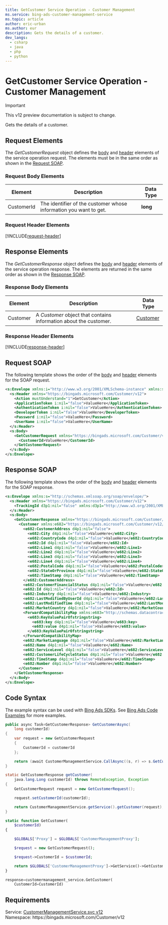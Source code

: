 ```yaml
---
title: GetCustomer Service Operation - Customer Management
ms.service: bing-ads-customer-management-service
ms.topic: article
author: eric-urban
ms.author: eur
description: Gets the details of a customer.
dev_langs: 
  - csharp
  - java
  - php
  - python
---
```

# GetCustomer Service Operation - Customer Management

> [!IMPORTANT]
> This v12 preview documentation is subject to change.

Gets the details of a customer.

## <a name="request"></a>Request Elements
The *GetCustomerRequest* object defines the [body](#request-body) and [header](#request-header) elements of the service operation request. The elements must be in the same order as shown in the [Request SOAP](#request-soap). 

### <a name="request-body"></a>Request Body Elements

|Element|Description|Data Type|
|-----------|---------------|-------------|
|<a name="customerid"></a>CustomerId|The identifier of the customer whose information you want to get.|**long**|

### <a name="request-header"></a>Request Header Elements
[!INCLUDE[request-header](./includes/request-header.md)]

## <a name="response"></a>Response Elements
The *GetCustomerResponse* object defines the [body](#response-body) and [header](#response-header) elements of the service operation response. The elements are returned in the same order as shown in the [Response SOAP](#response-soap).

### <a name="response-body"></a>Response Body Elements

|Element|Description|Data Type|
|-----------|---------------|-------------|
|<a name="customer"></a>Customer|A *Customer* object that contains information about the customer.|[Customer](customer.md)|

### <a name="response-header"></a>Response Header Elements
[!INCLUDE[response-header](./includes/response-header.md)]

## <a name="request-soap"></a>Request SOAP
The following template shows the order of the [body](#request-body) and [header](#request-header) elements for the SOAP request.

```xml
<s:Envelope xmlns:i="http://www.w3.org/2001/XMLSchema-instance" xmlns:s="http://schemas.xmlsoap.org/soap/envelope/">
  <s:Header xmlns="https://bingads.microsoft.com/Customer/v12">
    <Action mustUnderstand="1">GetCustomer</Action>
    <ApplicationToken i:nil="false">ValueHere</ApplicationToken>
    <AuthenticationToken i:nil="false">ValueHere</AuthenticationToken>
    <DeveloperToken i:nil="false">ValueHere</DeveloperToken>
    <Password i:nil="false">ValueHere</Password>
    <UserName i:nil="false">ValueHere</UserName>
  </s:Header>
  <s:Body>
    <GetCustomerRequest xmlns="https://bingads.microsoft.com/Customer/v12">
      <CustomerId>ValueHere</CustomerId>
    </GetCustomerRequest>
  </s:Body>
</s:Envelope>
```

## <a name="response-soap"></a>Response SOAP
The following template shows the order of the [body](#response-body) and [header](#response-header) elements for the SOAP response.

```xml
<s:Envelope xmlns:s="http://schemas.xmlsoap.org/soap/envelope/">
  <s:Header xmlns="https://bingads.microsoft.com/Customer/v12">
    <TrackingId d3p1:nil="false" xmlns:d3p1="http://www.w3.org/2001/XMLSchema-instance">ValueHere</TrackingId>
  </s:Header>
  <s:Body>
    <GetCustomerResponse xmlns="https://bingads.microsoft.com/Customer/v12">
      <Customer xmlns:e682="https://bingads.microsoft.com/Customer/v12/Entities" d4p1:nil="false" xmlns:d4p1="http://www.w3.org/2001/XMLSchema-instance">
        <e682:CustomerAddress d4p1:nil="false">
          <e682:City d4p1:nil="false">ValueHere</e682:City>
          <e682:CountryCode d4p1:nil="false">ValueHere</e682:CountryCode>
          <e682:Id d4p1:nil="false">ValueHere</e682:Id>
          <e682:Line1 d4p1:nil="false">ValueHere</e682:Line1>
          <e682:Line2 d4p1:nil="false">ValueHere</e682:Line2>
          <e682:Line3 d4p1:nil="false">ValueHere</e682:Line3>
          <e682:Line4 d4p1:nil="false">ValueHere</e682:Line4>
          <e682:PostalCode d4p1:nil="false">ValueHere</e682:PostalCode>
          <e682:StateOrProvince d4p1:nil="false">ValueHere</e682:StateOrProvince>
          <e682:TimeStamp d4p1:nil="false">ValueHere</e682:TimeStamp>
        </e682:CustomerAddress>
        <e682:CustomerFinancialStatus d4p1:nil="false">ValueHere</e682:CustomerFinancialStatus>
        <e682:Id d4p1:nil="false">ValueHere</e682:Id>
        <e682:Industry d4p1:nil="false">ValueHere</e682:Industry>
        <e682:LastModifiedByUserId d4p1:nil="false">ValueHere</e682:LastModifiedByUserId>
        <e682:LastModifiedTime d4p1:nil="false">ValueHere</e682:LastModifiedTime>
        <e682:MarketCountry d4p1:nil="false">ValueHere</e682:MarketCountry>
        <ForwardCompatibilityMap xmlns:e683="http://schemas.datacontract.org/2004/07/System.Collections.Generic" d4p1:nil="false">
          <e683:KeyValuePairOfstringstring>
            <e683:key d4p1:nil="false">ValueHere</e683:key>
            <e683:value d4p1:nil="false">ValueHere</e683:value>
          </e683:KeyValuePairOfstringstring>
        </ForwardCompatibilityMap>
        <e682:MarketLanguage d4p1:nil="false">ValueHere</e682:MarketLanguage>
        <e682:Name d4p1:nil="false">ValueHere</e682:Name>
        <e682:ServiceLevel d4p1:nil="false">ValueHere</e682:ServiceLevel>
        <e682:CustomerLifeCycleStatus d4p1:nil="false">ValueHere</e682:CustomerLifeCycleStatus>
        <e682:TimeStamp d4p1:nil="false">ValueHere</e682:TimeStamp>
        <e682:Number d4p1:nil="false">ValueHere</e682:Number>
      </Customer>
    </GetCustomerResponse>
  </s:Body>
</s:Envelope>
```

## <a name="example"></a>Code Syntax
The example syntax can be used with [Bing Ads SDKs](/bingads/guides/client-libraries.md). See [Bing Ads Code Examples](/bingads/guides/code-examples.md) for more examples.
```csharp
public async Task<GetCustomerResponse> GetCustomerAsync(
	long customerId)
{
	var request = new GetCustomerRequest
	{
		CustomerId = customerId
	};

	return (await CustomerManagementService.CallAsync((s, r) => s.GetCustomerAsync(r), request));
}
```
```java
static GetCustomerResponse getCustomer(
	java.lang.Long customerId) throws RemoteException, Exception
{
	GetCustomerRequest request = new GetCustomerRequest();

	request.setCustomerId(customerId);

	return CustomerManagementService.getService().getCustomer(request);
}
```
```php
static function GetCustomer(
	$customerId)
{

	$GLOBALS['Proxy'] = $GLOBALS['CustomerManagementProxy'];

	$request = new GetCustomerRequest();

	$request->CustomerId = $customerId;

	return $GLOBALS['CustomerManagementProxy']->GetService()->GetCustomer($request);
}
```
```python
response=customermanagement_service.GetCustomer(
	CustomerId=CustomerId)
```

## Requirements
Service: [CustomerManagementService.svc v12](https://clientcenter.api.bingads.microsoft.com/Api/CustomerManagement/v12/CustomerManagementService.svc)  
Namespace: https\://bingads.microsoft.com/Customer/v12  


